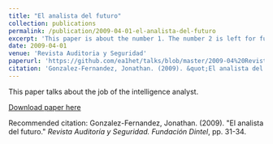 ```yaml
---
title: "El analista del futuro"
collection: publications
permalink: /publication/2009-04-01-el-analista-del-futuro
excerpt: 'This paper is about the number 1. The number 2 is left for future work.'
date: 2009-04-01
venue: 'Revista Auditoria y Seguridad'
paperurl: 'https://github.com/ea1het/talks/blob/master/2009-04%20Revista%20Auditoria%20y%20Seguridad/El%2520analista%2520del%2520futuro%2520-%2520Seguridad%2520Publica.pdf'
citation: 'Gonzalez-Fernandez, Jonathan. (2009). &quot;El analista del futuro.&quot; <i>Revista Auditoría y Seguridad, Fundación Dintel</i>, pp. 31-34.'
---
```

This paper talks about the job of the intelligence analyst.

[Download paper here](https://github.com/ea1het/talks/blob/master/2009-04%20Revista%20Auditoria%20y%20Seguridad/El%2520analista%2520del%2520futuro%2520-%2520Seguridad%2520Publica.pdf)

Recommended citation: Gonzalez-Fernandez, Jonathan. (2009). "El analista del futuro." <i>Revista Auditoría y Seguridad. Fundación Dintel</i>, pp. 31-34.